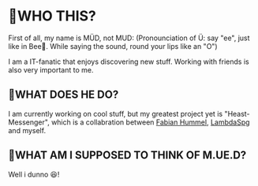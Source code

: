 

<!--
**m-ue-d/m-ue-d** is a ✨ _special_ ✨ repository because its `README.md` (this file) appears on your GitHub profile.

Here are some ideas to get you started:

- 🔭 I’m currently working on ...
- 🌱 I’m currently learning ...
- 👯 I’m looking to collaborate on ...
- 🤔 I’m looking for help with ...
- 💬 Ask me about ...
- 📫 How to reach me: ...
- 😄 Pronouns: ...
- ⚡ Fun fact: ...
-->

# :ghost:WHO THIS?

First of all, my name is MÜD, not MUD:
(Pronounciation of Ü: say "ee", just like in Bee:honeybee:. While saying the sound, round your lips like an "O")

I am a IT-fanatic that enjoys discovering new stuff. Working with friends is also very important to me.

## 🔭WHAT DOES HE DO?
I am currently working on cool stuff, but my greatest project yet is "Heast-Messenger", which is a collabration between <a href="https://github.com/FabianHummel">Fabian Hummel</a>, <a href="https://github.com/lambdaspg">LambdaSpg</a> and myself.

## 🤔WHAT AM I SUPPOSED TO THINK OF M.UE.D?
Well i dunno :satisfied:!
